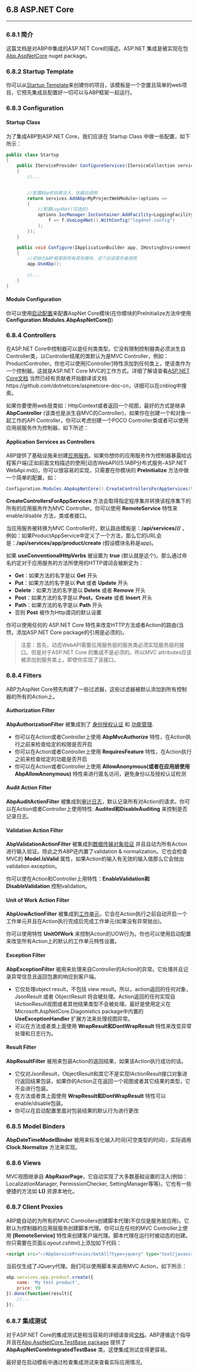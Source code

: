 ## 6.8 ASP.NET Core
------------------------------
### 6.8.1 简介
这篇文档是对ABP中集成的ASP.NET Core的描述。ASP.NET 集成是被实现在包 [Abp.AspNetCore](https://www.nuget.org/packages/Abp.AspNetCore) nuget package。

### 6.8.2 Startup Template 
你可以从[Startup Template](http://www.aspnetboilerplate.com/Templates)来创建你的项目，该模板是一个空置且简单的web项目，它预先集成且配置好一切可以与ABP框架一起运行。

### 6.8.3 Configuration

#### Startup Class

为了集成ABP到ASP.NET Core，我们应该在 Startup Class 中做一些配置，如下所示：

```csharp
public class Startup
{
    public IServiceProvider ConfigureServices(IServiceCollection services)
    {
        //...

        
        //配置Abp和依赖注入，在最后调用
        return services.AddAbp<MyProjectWebModule>(options =>
        {            
            //配置Log4Net(可选的)
            options.IocManager.IocContainer.AddFacility<LoggingFacility>(
                f => f.UseLog4Net().WithConfig("log4net.config")
            );
        });
    }

    public void Configure(IApplicationBuilder app, IHostingEnvironment env, ILoggerFactory loggerFactory)
    {
        //初始化ABP框架和所有其他模块，这个应该首先被调用
        app.UseAbp(); 
        
        //...
    }
}
```

#### Module Configuration

你可以使用[启动配置](1.4ABP总体介绍-启动配置.md)来配置AspNet Core模块(在你模块的PreInitialize方法中使用 **Configuration.Modules.AbpAspNetCore()**)

### 6.8.4 Controllers
在ASP.NET Core中控制器可以是任何类类型。它没有限制控制器类必须派生自Controller类，以Controller结尾的类默认为是MVC Controller，例如：ProductController。你也可以使用[Controller]特性添加到任何类上，使该类作为一个控制器。这就是ASP.NET Core MVC的工作方式。详细了解请查看[ASP.NET Core文档](https://docs.asp.net/) 当然已经有贡献者开始翻译该文档https://github.com/dotnetcore/aspnetcore-doc-cn，详细可以在cnblog中搜索。

如果你要使用web层类如：HttpContext或者返回一个视图，最好的方式是继承 **AbpController** (该类也是派生自MVC的Controller)，如果你在创建一个和对象一起工作的API Controller，你可以考虑创建一个POCO Controller类或者可以使用应用层服务作为控制器，如下所述：

#### Application Services as Controllers
ABP提供了基础设施来创建[应用服务](4.1ABP应用层-应用服务.md)。如果你想你的应用服务作为控制器暴露给远程客户端(正如前面文档描述的使用[动态WebAPI](5.1ABP分布式服务-ASP.NET WebApi.md))，你可以很容易的实现，只需要在你模块的 **PreInitialize** 方法中做一个简单的配置，如：

```csharp
Configuration.Modules.AbpAspNetCore().CreateControllersForAppServices(typeof(MyApplicationModule).Assembly, moduleName: 'app', useConventionalHttpVerbs: true);
```

**CreateControllersForAppServices** 方法会取得指定程序集并转换该程序集下的所有的应用服务作为MVC Controller。你可以使用 **RemoteService** 特性来enable/disable 方法，类或者接口。

当应用服务被转换为MVC Controller时，默认路由模板是：**/api/services/<module-name>/<service-name>/<method-name>** 。例如：如果ProductAppService中定义了一个方法，那么它的URL会是：**/api/services/app/product/create** (假设模块名称是app)。

如果 **useConventionalHttpVerbs** 被设置为 **true** (默认就是这个)。那么通过命名约定对于应用服务的方法所使用的HTTP谓词会被断定为：

+ **Get**：如果方法的名字是以 **Get** 开头
+ **Put**：如果方法的名字是以 **Put** 或者 **Update** 开头
+ **Delete**：如果方法的名字是以 **Delete** 或者 **Remove** 开头
+ **Post**：如果方法的名字是以 **Post，Create** 或者 **Insert** 开头
+ **Path**：如果方法的名字是以 **Path** 开头
+ 否则 **Post** 被作为Http谓词的默认设置

你可以使用任何的 ASP.NET Core 特性来改变HTTP方法或者Action的路由(当然，添加ASP.NET Core package的引用是必须的)。

>注意：首先，动态WebAPI需要应用服务层的服务类必须实现服务层的接口。但是对于ASP.NET Core 的集成不是必须的。所以MVC attributes应该被添加到服务类上，即使你实现了该接口。

### 6.8.4 Filters
ABP为AspNet Core预先构建了一些过滤器，这些过滤器被默认添加到所有控制器的所有的Action上。

#### Authorization Filter
**AbpAuthorizationFilter** 被集成到了 [身份授权认证](4.4ABP应用层-权限认证.md) 和 [功能管理](4.5ABP应用层-功能管理.md).
+ 你可以在Action或者Controller上使用 **AbpMvcAuthorize** 特性，在Action执行之前来检查给定的权限是否开启
+ 你可以在Action或者Controller上使用 **RequiresFeature** 特性，在Action执行之前来检查给定的功能是否开启
+ 你可以在Action或者Controller上使用 **AllowAnonymous(或者在应用层使用AbpAllowAnonymous)** 特性来进行匿名访问，避免身份以及授权认证检测

#### Audit Action Filter
**AbpAuditActionFilter** 被集成到[审计日志](4.6ABP应用层-审计日志.md)，默认记录所有对Action的请求。你可以在Action或者Controller上使用特性: **Audited和DisableAuditing** 来控制是否记录日志。

#### Validation Action Filter
**AbpValidationActionFilter** 被集成到[数据传输对象验证](4.3ABP应用层-数据传输对象验证.md) 并且自动为所有Action进行输入验证。除此之外ABP还内置了validation & normalization。它也会检查MVC的 **Model.IsValid** 属性，如果Action的输入有无效的输入值那么它会抛出validation exception。

你可以使在Action和Controller上用特性：**EnableValidation和DisableValidation** 控制validation。

#### Unit of Work Action Filter
**AbpUowActionFilter** 被集成到[工作单元](3.4ABP领域层-工作单元.md)，它会在Action执行之前自动开启一个工作单元并且在Action执行完成后完成工作单元(如果没有异常抛出)。

你可以使用特性 **UnitOfWork** 来控制Action的UOW行为。你也可以使用启动配置来改变所有Action上的默认的工作单元特性设置。

#### Exception Filter 
**AbpExceptionFilter** 被用来处理来自Controller的Action的异常。它处理并且记录异常信息且返回包裹的响应到客户端。
+ 它仅处理object result，不包括 view result。所以，action返回的任何对象，JsonResult 或者 ObjectResult 将会被处理。Action返回的任何实现自IActionResult视图或者其他结果类型不会被处理。最好是使用定义在Microsoft.AspNetCore.Diagonistics package中内置的 **UseExceptionHandler** 扩展方法来处理视图异常。
+ 可以在方法或者类上面使用 **WrapResult和DontWrapResult** 特性来改变异常处理和日志行为。

#### Result Filter
**AbpResultFilter** 被用来包装Action的返回结果，如果该Action执行成功的话。
+ 它仅对JsonResult，ObjectResult和其它不是实现IActionResult接口对象进行返回结果包装，如果你的Action正在返回一个视图或者其它结果的类型，它不会进行包装。
+ 在方法或者类上面使用 **WrapResult和DontWrapResult** 特性可以enable/disable包装。
+ 你可以在启动配置里面对包装结果的默认行为进行更改

### 6.8.5 Model Binders
**AbpDateTimeModelBinder** 被用来标准化输入时间(可空类型的时间)，实际调用 **Clock.Normalize** 方法来实现。

### 6.8.6 Views
MVC视图继承自 **AbpRazorPage**，它自动实现了大多数基础设置的注入(例如：LocalizationManager, PermissionChecker, SettingManager等等)。它也有一些便捷的方法如 **L()** 资源本地化。

### 6.8.7 Client Proxies
ABP能自动的为所有的MVC Controllers创建脚本代理(不仅仅是服务层应用)。它默认为控制器的应用层服务创建脚本代理。你可以在任何的MVC Controller上使用 **[RemoteService]** 特性来创建客户端代理。脚本代理在运行时被动态的创建。你只需要在页面(_Layout.cshtml_)上添加如下代码：

```html 
<script src="~/AbpServiceProxies/GetAll?type=jquery" type="text/javascript"></script>
```

当前仅生成了JQuery代理。我们可以使用脚本来调用MVC Action，如下所示： 
```javascript
abp.services.app.product.create({
    name: 'My test product',
    price: 99
}).done(function(result){
    //...
});
```

### 6.8.7 集成测试
对于ASP.NET Core的集成测试是相当容易的详细请查阅[文档](https://docs.asp.net/en/latest/testing/integration-testing.html)。ABP遵循这个指导并且在[Abp.AspNetCore.TestBase package](https://www.nuget.org/packages/Abp.AspNetCore.TestBase) 提供了 **AbpAspNetCoreIntegratedTestBase** 类。这使集成测试变得更容易。

最好是在启动模板中通过检查集成测试来查看实际应用情况。
